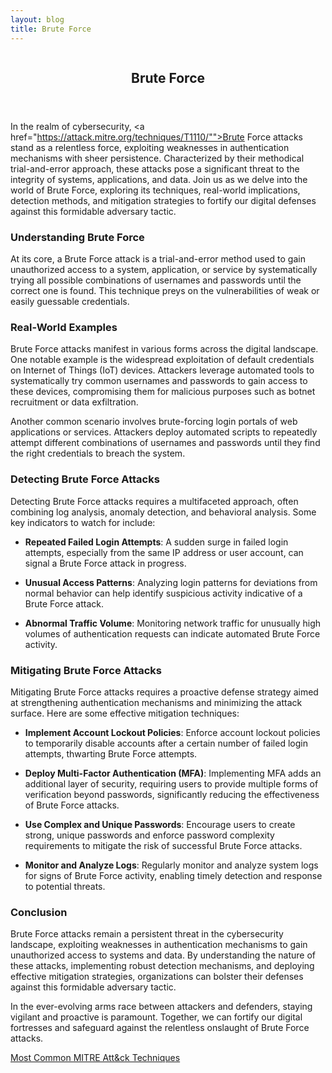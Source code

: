 ```yaml
---
layout: blog
title: Brute Force
---
```



<div id="main" class="s-content__main large-8 column">
<article class="entry">

<header class="entry__header">

<h2 class="entry__title h1">
    Brute Force
</h2>        
</header>

<div class="entry__content">

In the realm of cybersecurity, <a href="https://attack.mitre.org/techniques/T1110/"">Brute Force</a> attacks stand as a relentless force, exploiting weaknesses in authentication mechanisms with sheer persistence. Characterized by their methodical trial-and-error approach, these attacks pose a significant threat to the integrity of systems, applications, and data. Join us as we delve into the world of Brute Force, exploring its techniques, real-world implications, detection methods, and mitigation strategies to fortify our digital defenses against this formidable adversary tactic.

### Understanding Brute Force

At its core, a Brute Force attack is a trial-and-error method used to gain unauthorized access to a system, application, or service by systematically trying all possible combinations of usernames and passwords until the correct one is found. This technique preys on the vulnerabilities of weak or easily guessable credentials.

### Real-World Examples

Brute Force attacks manifest in various forms across the digital landscape. One notable example is the widespread exploitation of default credentials on Internet of Things (IoT) devices. Attackers leverage automated tools to systematically try common usernames and passwords to gain access to these devices, compromising them for malicious purposes such as botnet recruitment or data exfiltration.

Another common scenario involves brute-forcing login portals of web applications or services. Attackers deploy automated scripts to repeatedly attempt different combinations of usernames and passwords until they find the right credentials to breach the system.

### Detecting Brute Force Attacks

Detecting Brute Force attacks requires a multifaceted approach, often combining log analysis, anomaly detection, and behavioral analysis. Some key indicators to watch for include:

- **Repeated Failed Login Attempts**: A sudden surge in failed login attempts, especially from the same IP address or user account, can signal a Brute Force attack in progress.
    
- **Unusual Access Patterns**: Analyzing login patterns for deviations from normal behavior can help identify suspicious activity indicative of a Brute Force attack.
    
- **Abnormal Traffic Volume**: Monitoring network traffic for unusually high volumes of authentication requests can indicate automated Brute Force activity.
    

### Mitigating Brute Force Attacks

Mitigating Brute Force attacks requires a proactive defense strategy aimed at strengthening authentication mechanisms and minimizing the attack surface. Here are some effective mitigation techniques:

- **Implement Account Lockout Policies**: Enforce account lockout policies to temporarily disable accounts after a certain number of failed login attempts, thwarting Brute Force attempts.
    
- **Deploy Multi-Factor Authentication (MFA)**: Implementing MFA adds an additional layer of security, requiring users to provide multiple forms of verification beyond passwords, significantly reducing the effectiveness of Brute Force attacks.
    
- **Use Complex and Unique Passwords**: Encourage users to create strong, unique passwords and enforce password complexity requirements to mitigate the risk of successful Brute Force attacks.
    
- **Monitor and Analyze Logs**: Regularly monitor and analyze system logs for signs of Brute Force activity, enabling timely detection and response to potential threats.
    

### Conclusion

Brute Force attacks remain a persistent threat in the cybersecurity landscape, exploiting weaknesses in authentication mechanisms to gain unauthorized access to systems and data. By understanding the nature of these attacks, implementing robust detection mechanisms, and deploying effective mitigation strategies, organizations can bolster their defenses against this formidable adversary tactic.

In the ever-evolving arms race between attackers and defenders, staying vigilant and proactive is paramount. Together, we can fortify our digital fortresses and safeguard against the relentless onslaught of Brute Force attacks.

<p><a href="../../03/25/MITRE_Att&ck_Intro.html">Most Common MITRE Att&ck Techniques</a></p>

</div>
</article> <!-- end entry -->

</div> <!-- end main -->  
